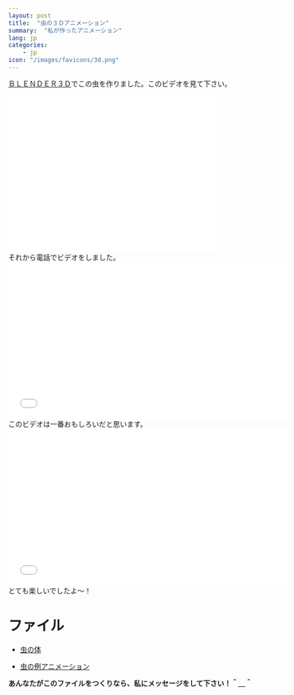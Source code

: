 ```yaml
---
layout: post
title:  "虫の３Ｄアニメーション"
summary:  "私が作ったアニメーション"
lang: jp
categories:
    - jp
icon: "/images/favicons/3d.png"
---
```


[ＢＬＥＮＤＥＲ３Ｄ](http://www.blender.org/)でこの虫を作りました。このビデオを見て下さい。

<iframe width="420" height="315" src="//www.youtube.com/embed/QjdupUKZq7M" frameborder="0" allowfullscreen></iframe>

<br/>
それから電話でビデオをしました。 

<iframe width="560" height="315" src="//www.youtube.com/embed/h6bOxoXQoQ4" frameborder="0" allowfullscreen></iframe>

<br/>
このビデオは一番おもしろいだと思います。

<iframe width="560" height="315" src="//www.youtube.com/embed/n9rnMVnPe1I" frameborder="0" allowfullscreen></iframe>

<br/>
とても楽しいでしたよ〜！

ファイル
================

 * <a href="https://docs.google.com/file/d/0B2ZbLCPalrgEY1FNNzFCck9nQms/edit?usp=sharing">虫の体</a>

 * <a href="https://docs.google.com/file/d/0B2ZbLCPalrgETDBRMm5iT0ZEbjA/edit?usp=sharing">虫の例アニメーション</a><br/>

**あんなたがこのファイルをつくりなら、私にメッセージをして下さい！＾＿＾**